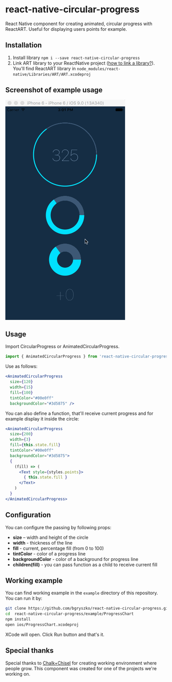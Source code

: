 # react-native-circular-progress

React Native component for creating animated, circular progress with ReactART. Useful for displaying users points for example.


## Installation

1. Install library `npm i --save react-native-circular-progress`
2. Link ART library to your ReactNative project ([how to link a library?](https://facebook.github.io/react-native/docs/linking-libraries-ios.html#content)). You'll find ReactART library in `node_modules/react-native/Libraries/ART/ART.xcodeproj`

## Screenshot of example usage
![image](screenshot.gif)

## Usage

Import CircularProgress or AnimatedCircularProgress.

```js
import { AnimatedCircularProgress } from 'react-native-circular-progress';
```

Use as follows:

```jsx
<AnimatedCircularProgress
  size={120}
  width={15}
  fill={100}
  tintColor="#00e0ff"
  backgroundColor="#3d5875" />
```

You can also define a function, that'll receive current progress and for example display it inside the circle:

```jsx
<AnimatedCircularProgress
  size={200}
  width={3}
  fill={this.state.fill}
  tintColor="#00e0ff"
  backgroundColor="#3d5875">
  {
    (fill) => (
      <Text style={styles.points}>
        { this.state.fill }
      </Text>
    )
  }
</AnimatedCircularProgress>
```

## Configuration

You can configure the passing by following props:

- **size** – width and height of the circle
- **width** - thickness of the line
- **fill** - current, percentage fill (from 0 to 100)
- **tintColor** - color of a progress line
- **backgroundColor** - color of a background for progress line
- **children(fill)** - you can pass function as a child to receive current fill


## Working example

You can find working example in the `example` directory of this repository. You can run it by:

```sh
git clone https://github.com/bgryszko/react-native-circular-progress.git
cd  react-native-circular-progress/example/ProgressChart
npm install
open ios/ProgressChart.xcodeproj
```
XCode will open. Click Run button and that's it.

## Special thanks
Special thanks to [Chalk+Chisel](http://chalkchisel.com) for creating working environment where people grow. This component was created for one of the projects we're working on.
